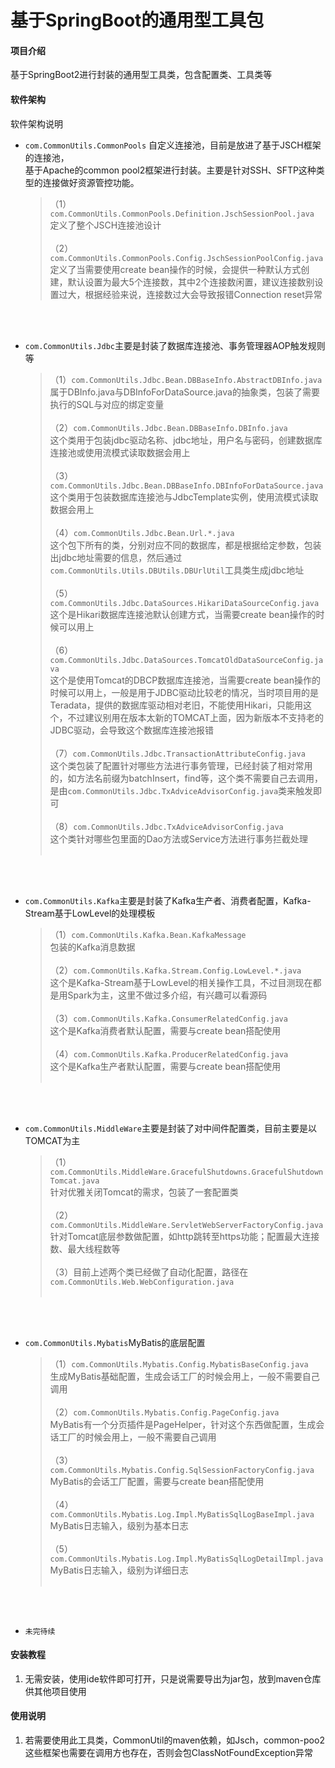 ﻿# 基于SpringBoot的通用型工具包 

#### 项目介绍
基于SpringBoot2进行封装的通用型工具类，包含配置类、工具类等

#### 软件架构
软件架构说明

* `com.CommonUtils.CommonPools` 自定义连接池，目前是放进了基于JSCH框架的连接池，<br />
  基于Apache的common pool2框架进行封装。主要是针对SSH、SFTP这种类型的连接做好资源管控功能。

    >（1）`com.CommonUtils.CommonPools.Definition.JschSessionPool.java`<br />定义了整个JSCH连接池设计<br /> <br />
    >（2）`com.CommonUtils.CommonPools.Config.JschSessionPoolConfig.java`<br />定义了当需要使用create bean操作的时候，会提供一种默认方式创建，默认设置为最大5个连接数，其中2个连接数闲置，建议连接数别设置过大，根据经验来说，连接数过大会导致报错Connection reset异常

<br />
<br />

* `com.CommonUtils.Jdbc`主要是封装了数据库连接池、事务管理器AOP触发规则等

    >（1）`com.CommonUtils.Jdbc.Bean.DBBaseInfo.AbstractDBInfo.java`<br />属于DBInfo.java与DBInfoForDataSource.java的抽象类，包装了需要执行的SQL与对应的绑定变量<br /> <br />
    >（2）`com.CommonUtils.Jdbc.Bean.DBBaseInfo.DBInfo.java`<br />这个类用于包装jdbc驱动名称、jdbc地址，用户名与密码，创建数据库连接池或使用流模式读取数据会用上<br /> <br />
    >（3）`com.CommonUtils.Jdbc.Bean.DBBaseInfo.DBInfoForDataSource.java`<br />这个类用于包装数据库连接池与JdbcTemplate实例，使用流模式读取数据会用上<br /> <br />
    >（4）`com.CommonUtils.Jdbc.Bean.Url.*.java`<br />这个包下所有的类，分别对应不同的数据库，都是根据给定参数，包装出jdbc地址需要的信息，然后通过`com.CommonUtils.Utils.DBUtils.DBUrlUtil`工具类生成jdbc地址<br /> <br />
    >（5）`com.CommonUtils.Jdbc.DataSources.HikariDataSourceConfig.java`<br />这个是Hikari数据库连接池默认创建方式，当需要create bean操作的时候可以用上<br /> <br />
    >（6）`com.CommonUtils.Jdbc.DataSources.TomcatOldDataSourceConfig.java`<br />这个是使用Tomcat的DBCP数据库连接池，当需要create bean操作的时候可以用上，一般是用于JDBC驱动比较老的情况，当时项目用的是Teradata，提供的数据库驱动相对老旧，不能使用Hikari，只能用这个，不过建议别用在版本太新的TOMCAT上面，因为新版本不支持老的JDBC驱动，会导致这个数据库连接池报错<br /> <br />
    >（7）`com.CommonUtils.Jdbc.TransactionAttributeConfig.java`<br />这个类包装了配置针对哪些方法进行事务管理，已经封装了相对常用的，如方法名前缀为batchInsert，find等，这个类不需要自己去调用，是由`com.CommonUtils.Jdbc.TxAdviceAdvisorConfig.java`类来触发即可<br /> <br />
    >（8）`com.CommonUtils.Jdbc.TxAdviceAdvisorConfig.java`<br />这个类针对哪些包里面的Dao方法或Service方法进行事务拦截处理<br /> <br />

<br />
<br />

* `com.CommonUtils.Kafka`主要是封装了Kafka生产者、消费者配置，Kafka-Stream基于LowLevel的处理模板

    >（1）`com.CommonUtils.Kafka.Bean.KafkaMessage`<br />包装的Kafka消息数据<br /> <br />
    >（2）`com.CommonUtils.Kafka.Stream.Config.LowLevel.*.java`<br />这个是Kafka-Stream基于LowLevel的相关操作工具，不过目测现在都是用Spark为主，这里不做过多介绍，有兴趣可以看源码<br /> <br />
    >（3）`com.CommonUtils.Kafka.ConsumerRelatedConfig.java`<br />这个是Kafka消费者默认配置，需要与create bean搭配使用<br /> <br />
    >（4）`com.CommonUtils.Kafka.ProducerRelatedConfig.java`<br />这个是Kafka生产者默认配置，需要与create bean搭配使用<br /> <br />

<br />
<br />

* `com.CommonUtils.MiddleWare`主要是封装了对中间件配置类，目前主要是以TOMCAT为主

    >（1）`com.CommonUtils.MiddleWare.GracefulShutdowns.GracefulShutdownTomcat.java`<br />针对优雅关闭Tomcat的需求，包装了一套配置类<br /> <br />
    >（2）`com.CommonUtils.MiddleWare.ServletWebServerFactoryConfig.java`<br />针对Tomcat底层参数做配置，如http跳转至https功能；配置最大连接数、最大线程数等<br /> <br />
    >（3）目前上述两个类已经做了自动化配置，路径在`com.CommonUtils.Web.WebConfiguration.java`<br /> <br />

<br />
<br />

* `com.CommonUtils.Mybatis`MyBatis的底层配置

    >（1）`com.CommonUtils.Mybatis.Config.MybatisBaseConfig.java`<br />生成MyBatis基础配置，生成会话工厂的时候会用上，一般不需要自己调用<br /> <br />
    >（2）`com.CommonUtils.Mybatis.Config.PageConfig.java`<br />MyBatis有一个分页插件是PageHelper，针对这个东西做配置，生成会话工厂的时候会用上，一般不需要自己调用<br /> <br />
    >（3）`com.CommonUtils.Mybatis.Config.SqlSessionFactoryConfig.java`<br />MyBatis的会话工厂配置，需要与create bean搭配使用<br /> <br />
    >（4）`com.CommonUtils.Mybatis.Log.Impl.MyBatisSqlLogBaseImpl.java`<br />MyBatis日志输入，级别为基本日志<br /> <br />
    >（5）`com.CommonUtils.Mybatis.Log.Impl.MyBatisSqlLogDetailImpl.java`<br />MyBatis日志输入，级别为详细日志<br /> <br />

<br />
<br />

* `未完待续`

#### 安装教程

1. 无需安装，使用ide软件即可打开，只是说需要导出为jar包，放到maven仓库供其他项目使用

#### 使用说明

1. 若需要使用此工具类，CommonUtil的maven依赖，如Jsch，common-poo2这些框架也需要在调用方也存在，否则会包ClassNotFoundException异常